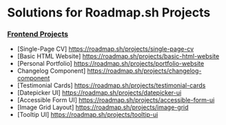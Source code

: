 # Solutions for Roadmap.sh Projects
### [Frontend Projects](https://roadmap.sh/frontend)
- [Single-Page CV] https://roadmap.sh/projects/single-page-cv
- [Basic HTML Website] https://roadmap.sh/projects/basic-html-website
-  [Personal Portfolio] https://roadmap.sh/projects/portfolio-website
- Changelog Component] https://roadmap.sh/projects/changelog-component
- [Testimonial Cards] https://roadmap.sh/projects/testimonial-cards
- [Datepicker UI] https://roadmap.sh/projects/datepicker-ui
- [Accessible Form UI] https://roadmap.sh/projects/accessible-form-ui
- [Image Grid Layout] https://roadmap.sh/projects/image-grid
- [Tooltip UI] https://roadmap.sh/projects/tooltip-ui
